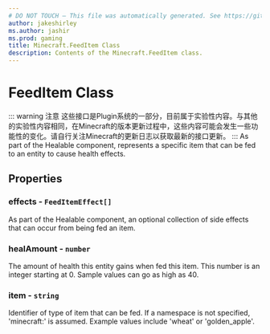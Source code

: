```yaml
---
# DO NOT TOUCH — This file was automatically generated. See https://github.com/Mojang/MinecraftScriptingApiDocsGenerator to modify descriptions, examples, etc.
author: jakeshirley
ms.author: jashir
ms.prod: gaming
title: Minecraft.FeedItem Class
description: Contents of the Minecraft.FeedItem class.
---
```

# FeedItem Class
::: warning 注意
这些接口是Plugin系统的一部分，目前属于实验性内容。与其他的实验性内容相同，在Minecraft的版本更新过程中，这些内容可能会发生一些功能性的变化。请自行关注Minecraft的更新日志以获取最新的接口更新。
:::
As part of the Healable component, represents a specific item that can be fed to an entity to cause health effects.

## Properties
### **effects** - `FeedItemEffect[]`
As part of the Healable component, an optional collection of side effects that can occur from being fed an item.


### **healAmount** - `number`
The amount of health this entity gains when fed this item. This number is an integer starting at 0. Sample values can go as high as 40.


### **item** - `string`
Identifier of type of item that can be fed. If a namespace is not specified, 'minecraft:' is assumed. Example values include 'wheat' or 'golden_apple'.



